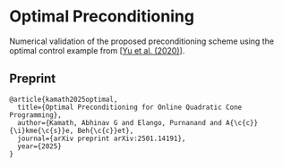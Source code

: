 # Optimal Preconditioning

Numerical validation of the proposed preconditioning scheme using the optimal control example from [[Yu et al. (2020)](https://ieeexplore.ieee.org/abstract/document/9295329)].

## Preprint

```
@article{kamath2025optimal,
  title={Optimal Preconditioning for Online Quadratic Cone Programming},
  author={Kamath, Abhinav G and Elango, Purnanand and A{\c{c}}{\i}kme{\c{s}}e, Beh{\c{c}}et},
  journal={arXiv preprint arXiv:2501.14191},
  year={2025}
}
```
